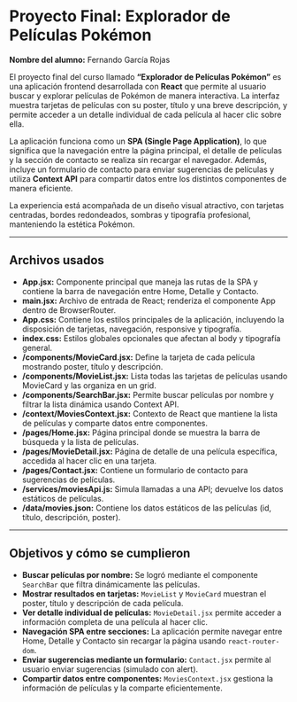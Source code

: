 # Proyecto Final: Explorador de Películas Pokémon

**Nombre del alumno:** Fernando García Rojas

El proyecto final del curso llamado **“Explorador de Películas Pokémon”** es una aplicación frontend desarrollada con **React** que permite al usuario buscar y explorar películas de Pokémon de manera interactiva. La interfaz muestra tarjetas de películas con su poster, título y una breve descripción, y permite acceder a un detalle individual de cada película al hacer clic sobre ella.  

La aplicación funciona como un **SPA (Single Page Application)**, lo que significa que la navegación entre la página principal, el detalle de películas y la sección de contacto se realiza sin recargar el navegador. Además, incluye un formulario de contacto para enviar sugerencias de películas y utiliza **Context API** para compartir datos entre los distintos componentes de manera eficiente.  

La experiencia está acompañada de un diseño visual atractivo, con tarjetas centradas, bordes redondeados, sombras y tipografía profesional, manteniendo la estética Pokémon.

---

## Archivos usados

- **App.jsx:** Componente principal que maneja las rutas de la SPA y contiene la barra de navegación entre Home, Detalle y Contacto.  
- **main.jsx:** Archivo de entrada de React; renderiza el componente App dentro de BrowserRouter.  
- **App.css:** Contiene los estilos principales de la aplicación, incluyendo la disposición de tarjetas, navegación, responsive y tipografía.  
- **index.css:** Estilos globales opcionales que afectan al body y tipografía general.  
- **/components/MovieCard.jsx:** Define la tarjeta de cada película mostrando poster, título y descripción.  
- **/components/MovieList.jsx:** Lista todas las tarjetas de películas usando MovieCard y las organiza en un grid.  
- **/components/SearchBar.jsx:** Permite buscar películas por nombre y filtrar la lista dinámica usando Context API.  
- **/context/MoviesContext.jsx:** Contexto de React que mantiene la lista de películas y comparte datos entre componentes.  
- **/pages/Home.jsx:** Página principal donde se muestra la barra de búsqueda y la lista de películas.  
- **/pages/MovieDetail.jsx:** Página de detalle de una película específica, accedida al hacer clic en una tarjeta.  
- **/pages/Contact.jsx:** Contiene un formulario de contacto para sugerencias de películas.  
- **/services/moviesApi.js:** Simula llamadas a una API; devuelve los datos estáticos de películas.  
- **/data/movies.json:** Contiene los datos estáticos de las películas (id, título, descripción, poster).  

---

## Objetivos y cómo se cumplieron

- **Buscar películas por nombre:** Se logró mediante el componente `SearchBar` que filtra dinámicamente las películas.  
- **Mostrar resultados en tarjetas:** `MovieList` y `MovieCard` muestran el poster, título y descripción de cada película.  
- **Ver detalle individual de películas:** `MovieDetail.jsx` permite acceder a información completa de una película al hacer clic.  
- **Navegación SPA entre secciones:** La aplicación permite navegar entre Home, Detalle y Contacto sin recargar la página usando `react-router-dom`.  
- **Enviar sugerencias mediante un formulario:** `Contact.jsx` permite al usuario enviar sugerencias (simulado con alert).  
- **Compartir datos entre componentes:** `MoviesContext.jsx` gestiona la información de películas y la comparte eficientemente.

